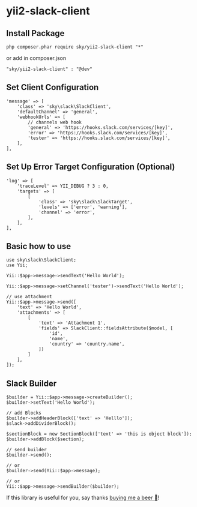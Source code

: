 # yii2-slack-client

## Install Package
```
php composer.phar require sky/yii2-slack-client "*"
```
or add in composer.json
```
"sky/yii2-slack-client" : "@dev"
```

## Set Client Configuration
```
'message' => [
    'class' => 'sky\slack\SlackClient',
    'defaultChannel' => 'general',
    'webhookUrls' => [
        // channels web hook
        'general' => 'https://hooks.slack.com/services/[key]',
        'error' => 'https://hooks.slack.com/services/[key]',
        'tester' => 'https://hooks.slack.com/services/[key]',
    ],
],
```

## Set Up Error Target Configuration (Optional)
```
'log' => [
    'traceLevel' => YII_DEBUG ? 3 : 0,
    'targets' => [
        [
            'class' => 'sky\slack\SlackTarget',
            'levels' => ['error', 'warning'],
            'channel' => 'error',
        ],
    ],
],
```

## Basic how to use
```
use sky\slack\SlackClient;
use Yii;

Yii::$app->message->sendText('Hello World');

Yii::$app->message->setChannel('tester')->sendText('Hello World');

// use attachment
Yii::$app->message->send([
    'text' => 'Hello World',
    'attachments' => [
        [
            'text' => 'Attachment 1',
            'fields' => SlackClient::fieldsAttribute($model, [
                'id',
                'name',
                'country' => 'country.name',
            ])
        ]
    ],
]);
```
## Slack Builder
```phpt
$builder = Yii::$app->message->createBuilder();
$builder->setText('Hello World');

// add Blocks
$builder->addHeaderBlock(['text' => 'Helllo']);
$slack->addDividerBlock();

$sectionBlock = new SectionBlock(['text' => 'this is object block']);
$builder->addBlock($section);

// send builder
$builder->send();

// or
$builder->send(Yii::$app->message);

// or 
Yii::$app->message->sendBuilder($builder);
```

If this library is useful for you, say thanks [buying me a beer :beer:](https://www.paypal.me/huanghanzen)!
